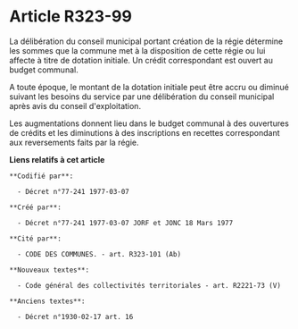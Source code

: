 # Article R323-99

La délibération du conseil municipal portant création de la régie détermine les sommes que la commune met à la disposition de
cette régie ou lui affecte à titre de dotation initiale. Un crédit correspondant est ouvert au budget communal.

A toute époque, le montant de la dotation initiale peut être accru ou diminué suivant les besoins du service par une
délibération du conseil municipal après avis du conseil d'exploitation.

Les augmentations donnent lieu dans le budget communal à des ouvertures de crédits et les diminutions à des inscriptions en
recettes correspondant aux reversements faits par la régie.

**Liens relatifs à cet article**

	**Codifié par**:

	  - Décret n°77-241 1977-03-07

	**Créé par**:

	  - Décret n°77-241 1977-03-07 JORF et JONC 18 Mars 1977

	**Cité par**:

	  - CODE DES COMMUNES. - art. R323-101 (Ab)

	**Nouveaux textes**:

	  - Code général des collectivités territoriales - art. R2221-73 (V)

	**Anciens textes**:

	  - Décret n°1930-02-17 art. 16
